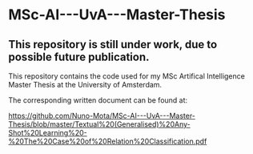 # MSc-AI---UvA---Master-Thesis

## This repository is still under work, due to possible future publication.

This repository contains the code used for my MSc Artifical Intelligence Master Thesis at the University of Amsterdam.

The corresponding written document can be found at:

https://github.com/Nuno-Mota/MSc-AI---UvA---Master-Thesis/blob/master/Textual%20(Generalised)%20Any-Shot%20Learning%20-%20The%20Case%20of%20Relation%20Classification.pdf
